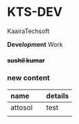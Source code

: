 # KTS-DEV

KaairaTechsoft 

**Deve**_**lopm**_**ent** Work

#### ~~sushil kumar~~

### new content

| name |  | details |
| :--- | :--- | :--- |
| attosol |  | test |
|  |  |  |

